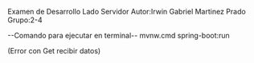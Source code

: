 Examen de Desarrollo Lado Servidor
Autor:Irwin Gabriel Martinez Prado
Grupo:2-4


--Comando para ejecutar en terminal--
mvnw.cmd spring-boot:run

(Error con Get recibir datos)
